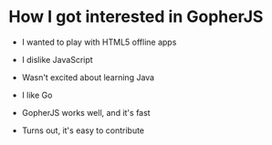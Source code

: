 # How I got interested in GopherJS

- I wanted to play with HTML5 offline apps

- I dislike JavaScript

- Wasn't excited about learning Java

- I like Go

- GopherJS works well, and it's fast

- Turns out, it's easy to contribute
